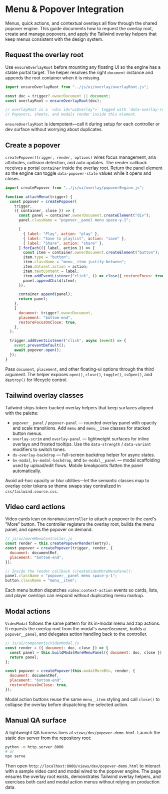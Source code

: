 # Menu & Popover Integration

Menus, quick actions, and contextual overlays all flow through the shared popover
engine. This guide documents how to request the overlay root, create and manage
popovers, and apply the Tailwind overlay helpers that keep menus consistent with
the design system.

## Request the overlay root

Use `ensureOverlayRoot` before mounting any floating UI so the engine has a
stable portal target. The helper resolves the right `document` instance and
appends the root container when it is missing.

```js
import ensureOverlayRoot from "../js/ui/overlay/overlayRoot.js";

const doc = trigger?.ownerDocument || document;
const overlayRoot = ensureOverlayRoot(doc);

// overlayRoot is a `<div id="uiOverlay">` tagged with `data-overlay-root`.
// Popovers, sheets, and modals render inside this element.
```

`ensureOverlayRoot` is idempotent—call it during setup for each controller or
dev surface without worrying about duplicates.

## Create a popover

`createPopover(trigger, render, options)` wires focus management, aria
attributes, collision detection, and auto updates. The render callback receives
a portal `container` inside the overlay root. Return the panel element so the
engine can toggle `data-popover-state` values while it opens and closes.

```js
import createPopover from "../js/ui/overlay/popoverEngine.js";

function attachMenu(trigger) {
  const popover = createPopover(
    trigger,
    ({ container, close }) => {
      const panel = container.ownerDocument.createElement("div");
      panel.className = "popover__panel menu space-y-1";

      [
        { label: "Play", action: "play" },
        { label: "Save to playlist", action: "save" },
        { label: "Share", action: "share" },
      ].forEach(({ label, action }) => {
        const item = container.ownerDocument.createElement("button");
        item.type = "button";
        item.className = "menu__item justify-between";
        item.dataset.action = action;
        item.textContent = label;
        item.addEventListener("click", () => close({ restoreFocus: true }));
        panel.appendChild(item);
      });

      container.append(panel);
      return panel;
    },
    {
      document: trigger?.ownerDocument,
      placement: "bottom-end",
      restoreFocusOnClose: true,
    },
  );

  trigger.addEventListener("click", async (event) => {
    event.preventDefault();
    await popover.open();
  });
}
```

Pass `document`, `placement`, and other floating-ui options through the third
argument. The helper exposes `open()`, `close()`, `toggle()`, `isOpen()`, and
`destroy()` for lifecycle control.

## Tailwind overlay classes

Tailwind ships token-backed overlay helpers that keep surfaces aligned with the
palette:

- `popover__panel` / `popover-panel` — rounded overlay panel with opacity and
  scale transitions. Add `menu` and `menu__item` classes for stacked button
  menus.
- `overlay-scrim` and `overlay-panel` — lightweight surfaces for inline overlays
  and frosted tooltips. Use the `data-strength` / `data-variant` modifiers to
  switch tones.
- `ds-overlay-backdrop` — full-screen backdrop helper for async states.
- `bv-modal`, `bv-modal-backdrop`, and `bv-modal__panel` — modal scaffolding
  used by upload/edit flows. Mobile breakpoints flatten the panel automatically.

Avoid ad-hoc opacity or blur utilities—let the semantic classes map to overlay
color tokens so theme swaps stay centralized in
`css/tailwind.source.css`.

## Video card actions

Video cards lean on `MoreMenuController` to attach a popover to the card's
"More" button. The controller registers the overlay root, builds the menu panel,
and opens the popover on demand.

```js
// js/ui/moreMenuController.js
const render = this.createPopoverRender(entry);
const popover = createPopover(trigger, render, {
  document: documentRef,
  placement: "bottom-end",
});

// Inside the render callback (createVideoMoreMenuPanel):
panel.className = "popover__panel menu space-y-1";
button.className = "menu__item";
```

Each menu button dispatches `video:context-action` events so cards, lists, and
player overlays can respond without duplicating menu markup.

## Modal actions

`VideoModal` follows the same pattern for its in-modal menu and zap actions. It
requests the overlay root from the modal's `ownerDocument`, builds a
`popover__panel`, and delegates action handling back to the controller.

```js
// js/ui/components/VideoModal.js
const render = ({ document: doc, close }) => {
  const panel = this.buildModalMoreMenuPanel({ document: doc, close });
  return panel;
};

const popover = createPopover(this.modalMoreBtn, render, {
  document: documentRef,
  placement: "bottom-end",
  restoreFocusOnClose: true,
});
```

Modal action buttons reuse the same `menu__item` styling and call `close()` to
collapse the overlay before dispatching the selected action.

## Manual QA surface

A lightweight QA harness lives at `views/dev/popover-demo.html`. Launch the
static dev server from the repository root:

```bash
python -m http.server 8000
# or
npx serve
```

Then open `http://localhost:8000/views/dev/popover-demo.html` to interact with a
sample video card and modal wired to the popover engine. The page ensures the
overlay root exists, demonstrates Tailwind overlay helpers, and exercises both
card and modal action menus without relying on production data.
